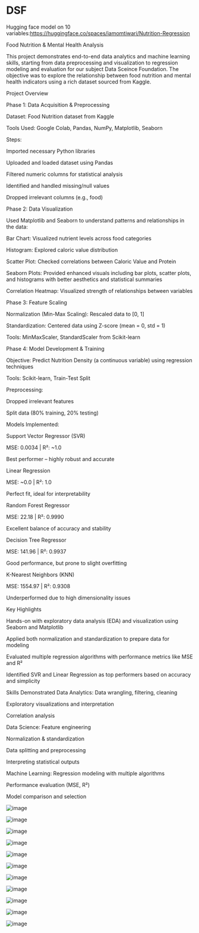 # DSF 
Hugging face model on 10 variables:https://huggingface.co/spaces/iamomtiwari/Nutrition-Regression

Food Nutrition & Mental Health Analysis

This project demonstrates end-to-end data analytics and machine learning skills, starting from data preprocessing and visualization to regression modeling and evaluation for our subject Data Sceince Foundation. The objective was to explore the relationship between food nutrition and mental health indicators using a rich dataset sourced from Kaggle.

Project Overview

Phase 1: Data Acquisition & Preprocessing

Dataset: Food Nutrition dataset from Kaggle


Tools Used: Google Colab, Pandas, NumPy, Matplotlib, Seaborn


Steps:


Imported necessary Python libraries

Uploaded and loaded dataset using Pandas

Filtered numeric columns for statistical analysis

Identified and handled missing/null values

Dropped irrelevant columns (e.g., food)


Phase 2: Data Visualization


Used Matplotlib and Seaborn to understand patterns and relationships in the data:

Bar Chart: Visualized nutrient levels across food categories

Histogram: Explored caloric value distribution

Scatter Plot: Checked correlations between Caloric Value and Protein

Seaborn Plots: Provided enhanced visuals including bar plots, scatter plots, and histograms with better aesthetics and statistical summaries

Correlation Heatmap: Visualized strength of relationships between variables

Phase 3: Feature Scaling


Normalization (Min-Max Scaling): Rescaled data to [0, 1]

Standardization: Centered data using Z-score (mean = 0, std = 1)

Tools: MinMaxScaler, StandardScaler from Scikit-learn


Phase 4: Model Development & Training


Objective: Predict Nutrition Density (a continuous variable) using regression techniques

Tools: Scikit-learn, Train-Test Split

Preprocessing:

Dropped irrelevant features

Split data (80% training, 20% testing)


Models Implemented:


Support Vector Regressor (SVR)

MSE: 0.0034 | R²: ~1.0

Best performer – highly robust and accurate

Linear Regression

MSE: ~0.0 | R²: 1.0

Perfect fit, ideal for interpretability

Random Forest Regressor

MSE: 22.18 | R²: 0.9990

Excellent balance of accuracy and stability

Decision Tree Regressor

MSE: 141.96 | R²: 0.9937

Good performance, but prone to slight overfitting

K-Nearest Neighbors (KNN)

MSE: 1554.97 | R²: 0.9308

Underperformed due to high dimensionality issues



Key Highlights


Hands-on with exploratory data analysis (EDA) and visualization using Seaborn and Matplotlib

Applied both normalization and standardization to prepare data for modeling

Evaluated multiple regression algorithms with performance metrics like MSE and R²

Identified SVR and Linear Regression as top performers based on accuracy and simplicity

Skills Demonstrated
Data Analytics:
Data wrangling, filtering, cleaning

Exploratory visualizations and interpretation

Correlation analysis

Data Science:
Feature engineering

Normalization & standardization

Data splitting and preprocessing

Interpreting statistical outputs

Machine Learning:
Regression modeling with multiple algorithms

Performance evaluation (MSE, R²)

Model comparison and selection

![image](https://github.com/user-attachments/assets/8f3459ee-d6e3-41f5-9552-d2a63fbe59ae)


![image](https://github.com/user-attachments/assets/8de09aa5-292a-43fa-8187-9672a156a72b)


![image](https://github.com/user-attachments/assets/8fe0cc79-af89-4b4f-86f4-62c8051bb7a8)


![image](https://github.com/user-attachments/assets/d25b88b1-0648-4626-bedb-f8c5b1fbf59d)


![image](https://github.com/user-attachments/assets/e3609a3c-f50e-4027-b1b0-1e076fa1b87e)


![image](https://github.com/user-attachments/assets/4527df8e-616c-4b42-874e-b30ca8e1f28e)


![image](https://github.com/user-attachments/assets/1b5663b6-a670-43e3-a851-03cc14406c56)


![image](https://github.com/user-attachments/assets/b4ffea4e-5bce-4fbb-bb28-97c8abd8738b)


![image](https://github.com/user-attachments/assets/1a1a6752-8837-4975-a620-4ea0b0b356fb)


![image](https://github.com/user-attachments/assets/0fe905ac-997a-4d8d-91d6-4f03eae819e4)


![image](https://github.com/user-attachments/assets/c58a930a-7c17-4401-8671-7120c5f0a7b8)


